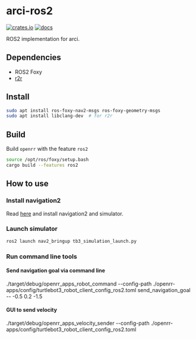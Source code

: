 # arci-ros2

[![crates.io](https://img.shields.io/crates/v/arci-ros2.svg)](https://crates.io/crates/arci-ros2) [![docs](https://docs.rs/arci-ros2/badge.svg)](https://docs.rs/arci-ros2)

ROS2 implementation for arci.

## Dependencies

* ROS2 Foxy
* [r2r](https://github.com/sequenceplanner/r2r)

## Install

```bash
sudo apt install ros-foxy-nav2-msgs ros-foxy-geometry-msgs
sudo apt install libclang-dev  # for r2r
```

## Build

Build `openrr` with the feature `ros2`

```bash
source /opt/ros/foxy/setup.bash
cargo build --features ros2
```

## How to use

### Install navigation2

Read [here](https://navigation.ros.org/getting_started/index.html) and install navigation2 and simulator.

### Launch simulator

```bash
ros2 launch nav2_bringup tb3_simulation_launch.py
```

### Run command line tools

#### Send navigation goal via command line

./target/debug/openrr_apps_robot_command --config-path ./openrr-apps/config/turtlebot3_robot_client_config_ros2.toml send_navigation_goal -- -0.5 0.2 -1.5

#### GUI to send velocity

./target/debug/openrr_apps_velocity_sender --config-path ./openrr-apps/config/turtlebot3_robot_client_config_ros2.toml
